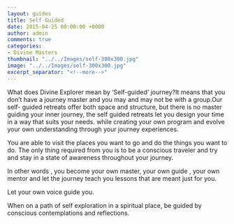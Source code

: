 ```yaml
---
layout: guides
title: Self Guided
date: 2015-04-25 00:00:00 +0000
author: admin
comments: true
categories:
- Divine Masters
thumbnail: "../../Images/self-300x300.jpg"
image: "../../Images/self-300x300.jpg"
excerpt_separator: "<!--more-->"
---
```


<p>What does Divine Explorer mean by ‘Self-guided’ journey?It  means that you don’t have a journey master  and you may and may not be with a group.Our self- guided retreats offer both space and structure, but there is  <!--more--> no master guiding your inner journey, the self guided retreats let you design your time in a way that suits your needs. while creating your own program and evolve your own understanding through your journey experiences.

You are able to visit the places you want to go and do the things you want to do. The only thing required from you is to be a conscious traveler and try and stay in a state of awareness throughout your journey.

In other words , you become your own master, your own guide , your own mentor and let the journey teach you lessons that are meant just for you.

Let your own voice guide you.

When on a path of self exploration in a spiritual place, be guided by conscious contemplations and reflections. </p>
